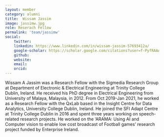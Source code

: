 ```yaml
---
layout: member
category: alumni
title:  Wissam Jassim
image: jassimw.jpg
role: Reserach Fellow
permalink: 'team/jassimw'
social:
    twitter: 
    linkedin: https://www.linkedin.com/in/wissam-jassim-57693412a/
    google-scholar: https://scholar.google.com/citations?user=f-PyfRAAAAAJ&hl=en
    github: 
    website: 
    email:
    orcid:
---
```


Wissam A Jassim was a Research Fellow with the Sigmedia Research Group at
Department of Electronic & Electrical Engineering at Trinity College Dublin,
Ireland. He received his PhD degree in Electrical Engineering from University of
Malaya, Malaysia, in 2012. From Oct 2019-Jan 2021, he worked as a Research
Fellow with the QxLab based in the Insight Centre for Data Analytics, University
College Dublin, Ireland. He joined the SFI Adapt Centre at Trinity College
Dublin in 2016 and spent three years working on speech-related research
projects. He worked on the ‘ARAMA: Using AI and Computer
vision to enable low cost broadcast of Football games’ research project funded
by Enterprise Ireland.
